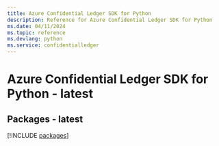 ```yaml
---
title: Azure Confidential Ledger SDK for Python
description: Reference for Azure Confidential Ledger SDK for Python
ms.date: 04/11/2024
ms.topic: reference
ms.devlang: python
ms.service: confidentialledger
---
```

# Azure Confidential Ledger SDK for Python - latest
## Packages - latest
[!INCLUDE [packages](confidential-ledger-index.md)]